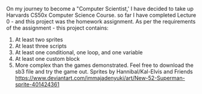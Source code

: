 On my journey to become a "Computer Scientist,' I have decided to take up Harvards CS50x Computer Science Course. 
so far I have completed Lecture 0 - and this project was the homework assignment. As per the requirements of the assignment - this project contains:
1) At least two sprites
2) At least three scripts
3) At least one conditional, one loop, and one variable
4) At least one custom block
5) More complex than the games demonstrated. 
Feel free to download the sb3 file and try the game out.
Sprites by Hannibal/Kal-Elvis and Friends https://www.deviantart.com/immajadenyuki/art/New-52-Superman-sprite-401424361
